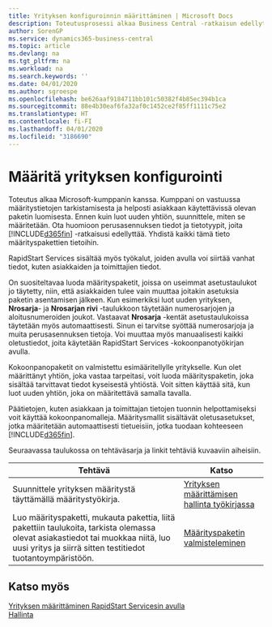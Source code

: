 ```yaml
---
title: Yrityksen konfiguroinnin määrittäminen | Microsoft Docs
description: Toteutusprosessi alkaa Business Central -ratkaisun edellytyksistä. Yhdistä kaikki tämä tieto konfigurointipakettien tietoihin.
author: SorenGP
ms.service: dynamics365-business-central
ms.topic: article
ms.devlang: na
ms.tgt_pltfrm: na
ms.workload: na
ms.search.keywords: ''
ms.date: 04/01/2020
ms.author: sgroespe
ms.openlocfilehash: be626aaf9184711bb101c50382f4b85ec394b1ca
ms.sourcegitcommit: 88e4b30eaf6fa32af0c1452ce2f85ff1111c75e2
ms.translationtype: HT
ms.contentlocale: fi-FI
ms.lasthandoff: 04/01/2020
ms.locfileid: "3186690"
---
```

# <a name="set-up-company-configuration"></a>Määritä yrityksen konfigurointi
Toteutus alkaa Microsoft-kumppanin kanssa. Kumppani on vastuussa määritystietojen tarkistamisesta ja helposti asiakkaan käytettävissä olevan paketin luomisesta. Ennen kuin luot uuden yhtiön, suunnittele, miten se määritetään. Ota huomioon perusasennuksen tiedot ja tietotyypit, joita [!INCLUDE[d365fin](includes/d365fin_md.md)] -ratkaisusi edellyttää. Yhdistä kaikki tämä tieto määrityspakettien tietoihin.

RapidStart Services sisältää myös työkalut, joiden avulla voi siirtää vanhat tiedot, kuten asiakkaiden ja toimittajien tiedot.  

On suositeltavaa luoda määrityspaketit, joissa on useimmat asetustaulukot jo täytetty, niin, että asiakkaiden tulee vain muuttaa joitakin asetuksia paketin asentamisen jälkeen. Kun esimerkiksi luot uuden yrityksen, **Nrosarja**- ja **Nrosarjan rivi** -taulukkoon täytetään numerosarjojen ja aloitusnumeroiden joukot. Vastaavat **Nrosarja** -kentät asetustaulukoissa täytetään myös automaattisesti. Sinun ei tarvitse syöttää numerosarjoja ja muita perusasennuksen tietoja. Voi muuttaa myös manuaalisesti kaikki oletustiedot, joita käytetään RapidStart Services -kokoonpanotyökirjan avulla.  

Kokoonpanopaketit on valmistettu esimääritellylle yritykselle. Kun olet määrittänyt yhtiön, joka vastaa tarpeitasi, voit luoda määrityspaketin, joka sisältää tarvittavat tiedot kyseisestä yhtiöstä. Voit sitten käyttää sitä, kun luot uuden yhtiön, joka on määritettävä samalla tavalla.  

Päätietojen, kuten asiakkaan ja toimittajan tietojen tuonnin helpottamiseksi voit käyttää kokoonpanomalleja. Määritysmallit sisältävät oletusasetukset, jotka määritetään automaattisesti tietueisiin, jotka tuodaan kohteeseen [!INCLUDE[d365fin](includes/d365fin_md.md)].

Seuraavassa taulukossa on tehtäväsarja ja linkit tehtäviä kuvaaviin aiheisiin.

|**Tehtävä**|**Katso**|  
|------------|-------------|  
|Suunnittele yrityksen määritystä täyttämällä määritystyökirja.|[Yrityksen määrittämisen hallinta työkirjassa](admin-how-to-manage-company-configuration-in-a-worksheet.md)|  
|Luo määrityspaketti, mukauta pakettia, liitä pakettiin taulukoita, tarkista olemassa olevat asiakastiedot tai muokkaa niitä, luo uusi yritys ja siirrä sitten testitiedot tuotantoympäristöön.|[Määrityspaketin valmisteleminen](admin-how-to-prepare-a-configuration-package.md)| 

## <a name="see-also"></a>Katso myös  
[Yrityksen määrittäminen RapidStart Servicesin avulla](admin-set-up-a-company-with-rapidstart.md)  
[Hallinta](admin-setup-and-administration.md)

